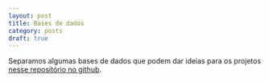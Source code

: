 ```yaml
---
layout: post
title: Bases de dados
category: posts
draft: true
---
```


Separamos algumas bases de dados que podem dar ideias para os projetos [nesse repositório no github](https://github.com/hackfestcc/dados-hackfestcc).

